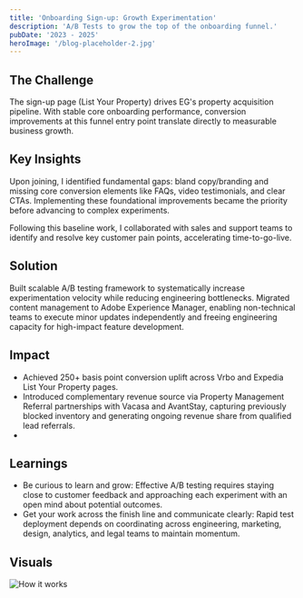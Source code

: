 ```yaml
---
title: 'Onboarding Sign-up: Growth Experimentation'
description: 'A/B Tests to grow the top of the onboarding funnel.'
pubDate: '2023 - 2025'
heroImage: '/blog-placeholder-2.jpg'
---
```


## The Challenge
The sign-up page (List Your Property) drives EG's property acquisition pipeline. With stable core onboarding performance, conversion improvements at this funnel entry point translate directly to measurable business growth.

## Key Insights
Upon joining, I identified fundamental gaps: bland copy/branding and missing core conversion elements like FAQs, video testimonials, and clear CTAs. Implementing these foundational improvements became the priority before advancing to complex experiments.

Following this baseline work, I collaborated with sales and support teams to identify and resolve key customer pain points, accelerating time-to-go-live. 



## Solution
Built scalable A/B testing framework to systematically increase experimentation velocity while reducing engineering bottlenecks. Migrated content management to Adobe Experience Manager, enabling non-technical teams to execute minor updates independently and freeing engineering capacity for high-impact feature development.

## Impact
- Achieved 250+ basis point conversion uplift across Vrbo and Expedia List Your Property pages.
- Introduced complementary revenue source via Property Management Referral partnerships with Vacasa and AvantStay, capturing previously blocked inventory and generating ongoing revenue share from qualified lead referrals.
- 

## Learnings
- Be curious to learn and grow: Effective A/B testing requires staying close to customer feedback and approaching each experiment with an open mind about potential outcomes.
- Get your work across the finish line and communicate clearly: Rapid test deployment depends on coordinating across engineering, marketing, design, analytics, and legal teams to maintain momentum.


## Visuals

<div class="centered-image">
  <img src="/hiw.png" alt="How it works" />
</div>
